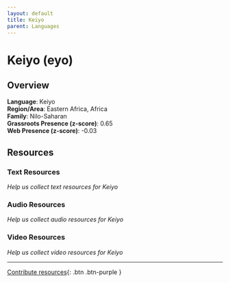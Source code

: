 ```yaml
---
layout: default
title: Keiyo
parent: Languages
---
```


# Keiyo (eyo)

## Overview

**Language**: Keiyo  
**Region/Area**: Eastern Africa, Africa  
**Family**: Nilo-Saharan  
**Grassroots Presence (z-score)**: 0.65  
**Web Presence (z-score)**: -0.03  

## Resources

### Text Resources
*Help us collect text resources for Keiyo*

### Audio Resources
*Help us collect audio resources for Keiyo*

### Video Resources
*Help us collect video resources for Keiyo*

---

[Contribute resources](https://forms.office.com/e/1SfLJx3u1r){: .btn .btn-purple }

